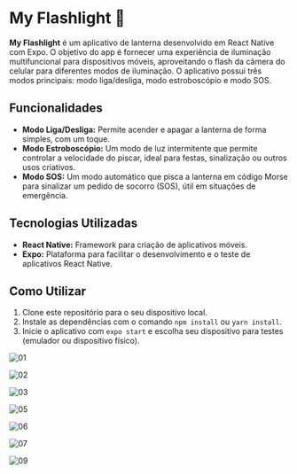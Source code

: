 # My Flashlight 🔦

**My Flashlight** é um aplicativo de lanterna desenvolvido em React Native com Expo. O objetivo do app é fornecer uma experiência de iluminação multifuncional para dispositivos móveis, aproveitando o flash da câmera do celular para diferentes modos de iluminação. O aplicativo possui três modos principais: modo liga/desliga, modo estroboscópio e modo SOS.

## Funcionalidades

- **Modo Liga/Desliga:** Permite acender e apagar a lanterna de forma simples, com um toque.
- **Modo Estroboscópio:** Um modo de luz intermitente que permite controlar a velocidade do piscar, ideal para festas, sinalização ou outros usos criativos.
- **Modo SOS:** Um modo automático que pisca a lanterna em código Morse para sinalizar um pedido de socorro (SOS), útil em situações de emergência.

## Tecnologias Utilizadas

- **React Native:** Framework para criação de aplicativos móveis.
- **Expo:** Plataforma para facilitar o desenvolvimento e o teste de aplicativos React Native.

## Como Utilizar

1. Clone este repositório para o seu dispositivo local.
2. Instale as dependências com o comando `npm install` ou `yarn install`.
3. Inicie o aplicativo com `expo start` e escolha seu dispositivo para testes (emulador ou dispositivo físico). 

![01](https://github.com/user-attachments/assets/86824dd5-0024-4145-8406-fa4d15c82045)

![02](https://github.com/user-attachments/assets/94488a3b-9d65-49df-bb3d-a77998f70460)

![03](https://github.com/user-attachments/assets/a3e2ba83-bf7c-4634-b063-5aa1b690cdc1)

![05](https://github.com/user-attachments/assets/57440e92-d078-4dc6-bfcf-a6c2a5ef9ba0)

![06](https://github.com/user-attachments/assets/0a7538b4-b794-45d0-bd7a-89ec804c6abe)

![07](https://github.com/user-attachments/assets/22c6db36-6c9e-4cc2-b4f9-2024a8957a97)

![09](https://github.com/user-attachments/assets/81874902-4dc2-468f-b04f-598f6df39fbb)
